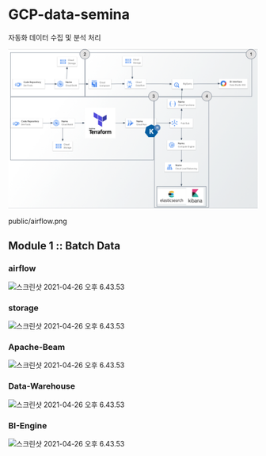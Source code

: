 # GCP-data-semina
자동화 데이터 수집 및 분석 처리 

![스크린샷 2021-04-26 오후 6.43.53](/public/architecture.PNG)


public/airflow.png
## Module 1 :: Batch Data

### airflow

![스크린샷 2021-04-26 오후 6.43.53](./GCP-data-semina/public/airflow.PNG)

### storage

![스크린샷 2021-04-26 오후 6.43.53](./GCP-data-semina/public/storage.PNG)

### Apache-Beam

![스크린샷 2021-04-26 오후 6.43.53](./GCP-data-semina/public/dataflow.PNG)

### Data-Warehouse

![스크린샷 2021-04-26 오후 6.43.53](./GCP-data-semina/public/bigQuery.PNG)



### BI-Engine

![스크린샷 2021-04-26 오후 6.43.53](./GCP-data-semina/public/bi.PNG)
